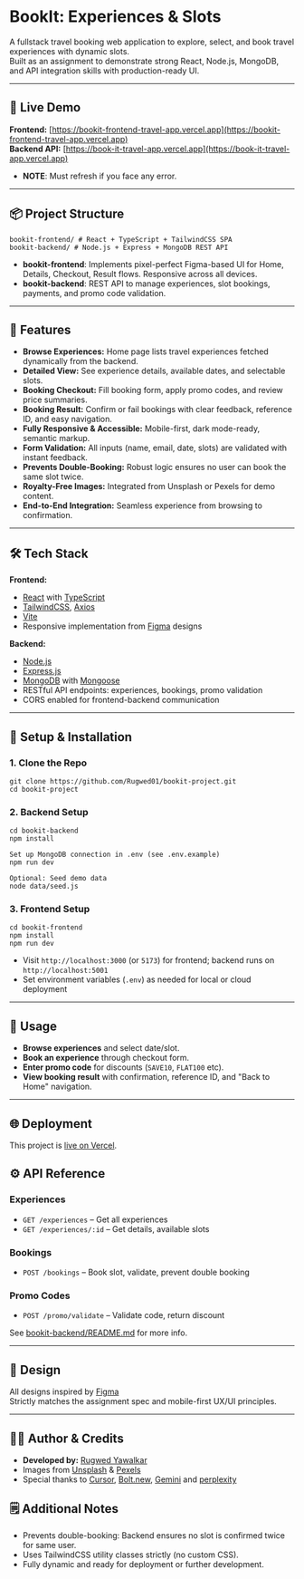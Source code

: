 # BookIt: Experiences & Slots

A fullstack travel booking web application to explore, select, and book travel experiences with dynamic slots.  
Built as an assignment to demonstrate strong React, Node.js, MongoDB, and API integration skills with production-ready UI.

---

## 🌟 Live Demo

**Frontend:** [https://bookit-frontend-travel-app.vercel.app](https://bookit-frontend-travel-app.vercel.app)  
**Backend API:** [https://book-it-travel-app.vercel.app](https://book-it-travel-app.vercel.app)

- **NOTE**: Must refresh if you face any error.
---

## 📦 Project Structure

```
bookit-frontend/ # React + TypeScript + TailwindCSS SPA
bookit-backend/ # Node.js + Express + MongoDB REST API
```


- **bookit-frontend**: Implements pixel-perfect Figma-based UI for Home, Details, Checkout, Result flows. Responsive across all devices.
- **bookit-backend**: REST API to manage experiences, slot bookings, payments, and promo code validation.

---

## 🚀 Features

- **Browse Experiences:** Home page lists travel experiences fetched dynamically from the backend.
- **Detailed View:** See experience details, available dates, and selectable slots.
- **Booking Checkout:** Fill booking form, apply promo codes, and review price summaries.
- **Booking Result:** Confirm or fail bookings with clear feedback, reference ID, and easy navigation.
- **Fully Responsive & Accessible:** Mobile-first, dark mode-ready, semantic markup.
- **Form Validation:** All inputs (name, email, date, slots) are validated with instant feedback.
- **Prevents Double-Booking:** Robust logic ensures no user can book the same slot twice.
- **Royalty-Free Images:** Integrated from Unsplash or Pexels for demo content.
- **End-to-End Integration:** Seamless experience from browsing to confirmation.

---

## 🛠️ Tech Stack

**Frontend:**  
- [React](https://react.dev) with [TypeScript](https://www.typescriptlang.org/)
- [TailwindCSS](https://tailwindcss.com), [Axios](https://axios-http.com/)
- [Vite](https://vitejs.dev)
- Responsive implementation from [Figma](#) designs

**Backend:**  
- [Node.js](https://nodejs.org/)
- [Express.js](https://expressjs.com/)
- [MongoDB](https://www.mongodb.com/) with [Mongoose](https://mongoosejs.com)
- RESTful API endpoints: experiences, bookings, promo validation
- CORS enabled for frontend-backend communication

---

## 📂 Setup & Installation

### 1. Clone the Repo
```
git clone https://github.com/Rugwed01/bookit-project.git
cd bookit-project
```


### 2. Backend Setup
```
cd bookit-backend
npm install

Set up MongoDB connection in .env (see .env.example)
npm run dev

Optional: Seed demo data
node data/seed.js
```


### 3. Frontend Setup
```
cd bookit-frontend
npm install
npm run dev
```


- Visit `http://localhost:3000` (or `5173`) for frontend; backend runs on `http://localhost:5001`
- Set environment variables (`.env`) as needed for local or cloud deployment

---

## 📝 Usage

- **Browse experiences** and select date/slot.
- **Book an experience** through checkout form.
- **Enter promo code** for discounts (<code>SAVE10</code>, <code>FLAT100</code> etc).
- **View booking result** with confirmation, reference ID, and "Back to Home" navigation.

---

## 🌐 Deployment

This project is [live on Vercel](https://vercel.com/).  

## ⚙️ API Reference

### Experiences
- `GET /experiences` – Get all experiences
- `GET /experiences/:id` – Get details, available slots

### Bookings
- `POST /bookings` – Book slot, validate, prevent double booking

### Promo Codes
- `POST /promo/validate` – Validate code, return discount

See [bookit-backend/README.md](bookit-backend) for more info.

---

## 🎨 Design

All designs inspired by [Figma](https://figma.com/)  
Strictly matches the assignment spec and mobile-first UX/UI principles.

---

## 👨‍💻 Author & Credits

- **Developed by:** [Rugwed Yawalkar](https://github.com/Rugwed01)
- Images from [Unsplash](https://unsplash.com) & [Pexels](https://www.pexels.com)
- Special thanks to [Cursor](https://cursor.so), [Bolt.new](https://bolt.new), [Gemini](https://gemini.google.com) and [perplexity](https://perplexity.ai)

## 🗒️ Additional Notes

- Prevents double-booking: Backend ensures no slot is confirmed twice for same user.
- Uses TailwindCSS utility classes strictly (no custom CSS).
- Fully dynamic and ready for deployment or further development.
